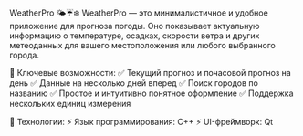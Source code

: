WeatherPro 🌤️☔️❄️
WeatherPro — это минималистичное и удобное приложение для прогноза погоды. Оно показывает актуальную информацию о температуре, осадках, скорости ветра и других метеоданных для вашего местоположения или любого выбранного города.

🔹 Ключевые возможности:
✅ Текущий прогноз и почасовой прогноз на день
✅ Данные на несколько дней вперед
✅ Поиск городов по названию
✅ Простое и интуитивно понятное оформление
✅ Поддержка нескольких единиц измерения

📌 Технологии:
⚡️ Язык программирования: C++
⚡️ UI-фреймворк: Qt

